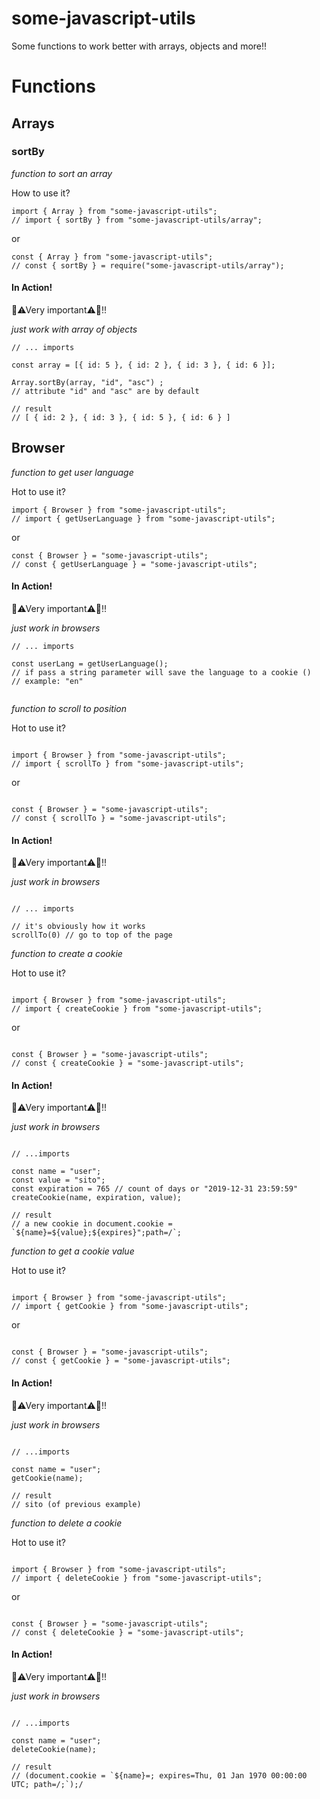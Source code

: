 # some-javascript-utils

Some functions to work better with arrays, objects and more!!

# Functions

## Arrays

### sortBy

_function to sort an array_

How to use it?

```
import { Array } from "some-javascript-utils";
// import { sortBy } from "some-javascript-utils/array";
```

or

```
const { Array } from "some-javascript-utils";
// const { sortBy } = require("some-javascript-utils/array");
```

#### In Action!

🔶⚠Very important⚠🔶!!

_just work with array of objects_

```
// ... imports

const array = [{ id: 5 }, { id: 2 }, { id: 3 }, { id: 6 }];

Array.sortBy(array, "id", "asc") ;
// attribute "id" and "asc" are by default

// result
// [ { id: 2 }, { id: 3 }, { id: 5 }, { id: 6 } ]
```

## Browser

_function to get user language_

Hot to use it?

```
import { Browser } from "some-javascript-utils";
// import { getUserLanguage } from "some-javascript-utils";
```

or

```
const { Browser } = "some-javascript-utils";
// const { getUserLanguage } = "some-javascript-utils";
```

#### In Action!

🔶⚠Very important⚠🔶!!

_just work in browsers_

```
// ... imports

const userLang = getUserLanguage();
// if pass a string parameter will save the language to a cookie ()
// example: "en"


```

_function to scroll to position_

Hot to use it?

```

import { Browser } from "some-javascript-utils";
// import { scrollTo } from "some-javascript-utils";

```

or

```

const { Browser } = "some-javascript-utils";
// const { scrollTo } = "some-javascript-utils";

```

#### In Action!

🔶⚠Very important⚠🔶!!

_just work in browsers_

```

// ... imports

// it's obviously how it works
scrollTo(0) // go to top of the page

```

_function to create a cookie_

Hot to use it?

```

import { Browser } from "some-javascript-utils";
// import { createCookie } from "some-javascript-utils";

```

or

```

const { Browser } = "some-javascript-utils";
// const { createCookie } = "some-javascript-utils";

```

#### In Action!

🔶⚠Very important⚠🔶!!

_just work in browsers_

```

// ...imports

const name = "user";
const value = "sito";
const expiration = 765 // count of days or "2019-12-31 23:59:59"
createCookie(name, expiration, value);

// result
// a new cookie in document.cookie = `${name}=${value};${expires}";path=/`;

```

_function to get a cookie value_

Hot to use it?

```

import { Browser } from "some-javascript-utils";
// import { getCookie } from "some-javascript-utils";

```

or

```

const { Browser } = "some-javascript-utils";
// const { getCookie } = "some-javascript-utils";

```

#### In Action!

🔶⚠Very important⚠🔶!!

_just work in browsers_

```

// ...imports

const name = "user";
getCookie(name);

// result
// sito (of previous example)
```

_function to delete a cookie_

Hot to use it?

```

import { Browser } from "some-javascript-utils";
// import { deleteCookie } from "some-javascript-utils";

```

or

```

const { Browser } = "some-javascript-utils";
// const { deleteCookie } = "some-javascript-utils";

```

#### In Action!

🔶⚠Very important⚠🔶!!

_just work in browsers_

```

// ...imports

const name = "user";
deleteCookie(name);

// result
// (document.cookie = `${name}=; expires=Thu, 01 Jan 1970 00:00:00 UTC; path=/;`);/
```
